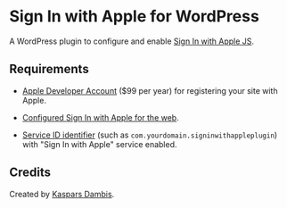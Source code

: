 # Sign In with Apple for WordPress

A WordPress plugin to configure and enable [Sign In with Apple JS](https://developer.apple.com/documentation/signinwithapplejs).


## Requirements

- [Apple Developer Account](https://developer.apple.com/programs/enroll/) ($99 per year) for registering your site with Apple.

- [Configured Sign In with Apple for the web](https://help.apple.com/developer-account/#/dev1c0e25352).

- [Service ID identifier](https://developer.apple.com/account/resources/identifiers/list/serviceId) (such as `com.yourdomain.signinwithappleplugin`) with "Sign In with Apple" service enabled.


## Credits

Created by [Kaspars Dambis](https://kaspars.net).
